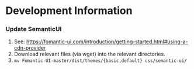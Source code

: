 # Development Information 

### Update SemanticUI

1. See: https://fomantic-ui.com/introduction/getting-started.html#using-a-cdn-provider
2. Download relevant files (via wget) into the relevant directories. 
3. `mv Fomantic-UI-master/dist/themes/{basic,default} css/semantic-ui/`